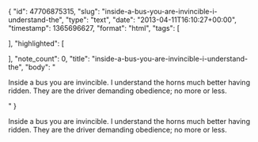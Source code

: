 {
  "id": 47706875315,
  "slug": "inside-a-bus-you-are-invincible-i-understand-the",
  "type": "text",
  "date": "2013-04-11T16:10:27+00:00",
  "timestamp": 1365696627,
  "format": "html",
  "tags": [

  ],
  "highlighted": [

  ],
  "note_count": 0,
  "title": "inside-a-bus-you-are-invincible-i-understand-the",
  "body": "<p>Inside a bus you are invincible. I understand the horns much better having ridden. They are the driver demanding obedience; no more or less.</p>"
}

<p>Inside a bus you are invincible. I understand the horns much better having ridden. They are the driver demanding obedience; no more or less.</p>